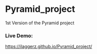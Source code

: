 # Pyramid_project

1st Version of the Pyramid project

### Live Demo: 
https://ilaggerz.github.io/Pyramid_project/
